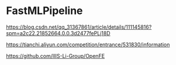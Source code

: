 # FastMLPipeline
https://blog.csdn.net/qq_31367861/article/details/111145816?spm=a2c22.21852664.0.0.3d2477fePLj18D


https://tianchi.aliyun.com/competition/entrance/531830/information


https://github.com/IIIS-Li-Group/OpenFE